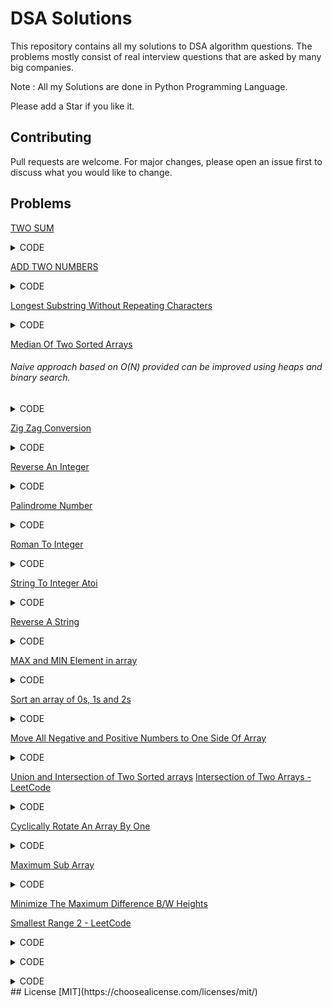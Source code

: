 # DSA Solutions

This repository contains all my solutions to DSA algorithm questions. The problems mostly consist of real interview questions that are asked by many big companies.

Note : All my Solutions are done in Python Programming Language.

Please add a Star if you like it.

## Contributing
Pull requests are welcome. For major changes, please open an issue first to discuss what you would like to change.

## Problems
[TWO SUM](https://leetcode.com/problems/two-sum/)

<details><summary>CODE</summary>
<p>
#### @Author : Akash Choudhary

```python
class Solution:
  def twoSum(self, nums:List[int], target:int)->List[int]:
    #### Need a look up / buffer to store the index of elements seen so far...
    buffer = dict()
    for i in range(len(nums)):
      if target - nums[i] in buffer.keys():
        return [buffer[target-nums[i]], i]
      else:
        buffer[nums[i]] = i
 ```
</p>
</details>

[ADD TWO NUMBERS](https://leetcode.com/problems/add-two-numbers/)

<details><summary>CODE</summary>
<p>
#### @Author : Akash Choudhary

```python
# Definition for singly-linked list.
# class ListNode:
#     def __init__(self, val=0, next=None):
#         self.val = val
#         self.next = next
 
class Solution:
  def addTwoNumbers(self, l1:ListNode, l2:ListNode)->ListNode:
    ### Need a carry
    carry = 0
    curr = ans = ListNode()
    while(l1 or l2 or carry):
      temp=0
      if l1:
        temp+=l1.val
        l1=l1.next
      if l2:
        temp+=l2.val
        l2=l2.next
      if carry:
        temp +=1
        carry = 0
      if temp>9:
        temp=temp%10
        carry = 1
      curr.next = ListNode(temp)
      curr=curr.next
    return ans.next
 ```
</p>
</details>

[Longest Substring Without Repeating Characters](https://leetcode.com/problems/longest-substring-without-repeating-characters/)

<details><summary>CODE</summary>
<p>
#### @Author : Akash Choudhary

```python
class Solution:
  def lengthOfLongestSubstring(self, s:str)->int:
    mx = 0 ## Max length seen so far
    start = 0 ## Starting point of current parsing string
    buffer = dict() ## Stores the index of the elements seen so far
    
    for i in range(len(s)):
      if s[i] in buffer and start <= buffer[s[i]]:   
        ## if s[i] is in buffer that means we have seen it before 
        #so we need to start again and consider the next strings
        start = buffer[s[i]] + 1
      else :
        mx = max(mx, i-start+1)
       
      ## Need to update the index of the elements
      buffer[s[i]] = i
    
    return mx
 ```
</p>
</details>

[Median Of Two Sorted Arrays](https://leetcode.com/problems/median-of-two-sorted-arrays/)
###### Naive approach based on O(N) provided can be improved using heaps and binary search.
<details><summary>CODE</summary>
<p>
#### @Author : Akash Choudhary

```python
class Solution:
  def findMedianSortedArrays(self, nums1:List[int], nums2:List[int])->float:
    ans = list()
    i = 0; j=0; flag=-1
    curr = 0; median = (len(nums1)+len(nums2))//2
    if(len(nums1) + len(nums2)) &1:
      flag = 0 ## Odd
    else:
      flag=1 ## Even
    
    while(i<len(nums1) and j<len(nums2) and curr<= median):
      if nums1[i] <= nums2[j]:
        ans.append(nums1[i])
        i+=1
      else :
        ans.append(nums2[j])
        j+=1
      curr +=1
    ### Lets check for leftovers from nusm1 and nums2:
    if(curr<=median and i<len(nums1)):
      while(curr<=median):
        ans.append(nums1[i])
        i+=1
        curr+=1
    if(curr<=median and j<len(nums2)):
      while(curr<=median):
        ans.append(nums2[j])
        j+=1
        curr+=1
    
    ## lets print the results now
    if flag: ## Even
    return (ans[-1] + ans[-2])/2
    return ans[-1] ## Odd case
 ```
</p>
</details>

[Zig Zag Conversion](https://leetcode.com/problems/zigzag-conversion/)
<details><summary>CODE</summary>
<p>
#### @Author : Akash Choudhary

```python
class Solution:
  def convert(self, s:str, numRows:int)->str:
    if numRows==1 or numRows >= len(s): ## Edge cases
      return s
    row =0; direction = -1; result = ['']*numRows ## List with empty strings for each row
    for ch in s:
      result[row] += ch ## Add respective character to their rows
      if row==0 or row==numRows-1 : direction *= -1 ## For going forward and backward along the string
      row += direction
    
    return ''.join(result) ## Return the joined string
 ```
</p>
</details>

[Reverse An Integer](https://leetcode.com/problems/reverse-integer/)
<details><summary>CODE</summary>
<p>
#### @Author : Akash Choudhary

Naive Approach Shall not be used at all

```python
class Solution:
  def reverse(self, x:int)->int:
    flag = 1
    if x<0:
      flag = -1
      x = x*flag
    x = str(x)
    x = int(x[::-1])
    if (x > (1<<31) - 1): ## 1<<31 gives us 2**31 but in a more optimised manner
      return 0 ## Integer overflow
    return x *flag
 ```
</p>
</details>

[Palindrome Number](https://leetcode.com/problems/palindrome-number/)
<details><summary>CODE</summary>
<p>
#### @Author : Akash Choudhary

```python
### Once again a Very Naive and Not to be used approach
class Solution:
  def isPalindrome(self, x:int)->bool:
    if x<0:
      return False
    x = str(x)
    if x == x[::-1]:
      return True
    return False
 ```
</p>
</details>

[Roman To Integer](https://leetcode.com/problems/roman-to-integer/)
<details><summary>CODE</summary>
<p>
#### @Author : Akash Choudhary

```python
class Solution:
    def romanToInt(self, s: str) -> int:
        value = {
            'M': 1000,
            'D':500,
            'C':100,
            'L':50,
            'X':10,
            'V':5,
            'I':1
        }
        ans = 0
        ### If value of current character is less than Next char then subtract it else add its value
        for i in range(len(s) - 1):
            if value[s[i]] < value[s[i+1]]:
                ans -= value[s[i]]
            else:
                ans += value[s[i]]
        ans += value[s[-1]]
        return ans
 ```
</p>
</details>

[String To Integer Atoi](https://leetcode.com/problems/string-to-integer-atoi/)
<details><summary>CODE</summary>
<p>
#### @Author : Akash Choudhary

```python
class Solution:
  def myAtoi(self, s:str)->int:
    ## Remove any whitespaces on left
    s = s.lstrip()
    ## Check for + and -
    flag = 1
    try: ## to avoid conflict with '' empty string
      if s[0] == '-':
        flag = -1
        s = s[1:]
      elif s[0] == '+':
        s = s[1:]
    except :
      pass
    digits = '0123456789' ## All possible digits
    ans=0
    for i in s:
      if i in digits: ## It is a number
        ans = ans*10 + int(i)
      else:
        break
    if ans > (1<<31) - 1:
      ### Integer Overflow
      if flag== 1:
        return (1<<31)-1
      else :
        return (1<<31)*-1
    return ans*flag
 ```
</p>
</details>


[Reverse A String](https://leetcode.com/problems/reverse-string/)
<details><summary>CODE</summary>
<p>
#### @Author : Akash Choudhary

```python
class Solution:
  def reverseString(self, s:List[str])->None:
    i = 0; j = len(s) - 1
    while(i<j):
      s[i] , s[j] = s[j], s[i]
      i+=1; j-=1
 ```
</p>
</details>

[MAX and MIN Element in array](https://www.geeksforgeeks.org/maximum-and-minimum-in-an-array/)
<details><summary>CODE</summary>
<p>
#### @Author : Akash Choudhary

```python
### Noobie approach O(n)
ls = [1,2,3,4,6,99,-2002, 29992]
mx = mn = ls[0]
for i in ls:
  if i > mx:
    mx = i
  elif i < mn:    ## 2(n-2) + 1 => comparisons
    mn = i
return mn, mx
 ```

########### Using Two comparisons at the same time...
```python
ls = [1,2,3,4,6,99,-2002, 29992]
if len(ls)&1:
  ## ODD Length Min array size possible = 1
  mx = mn = ls[0]
  i = 1 ### 3*(n-1)/ 2 - 1 => comparisons
else: ## Even array min size possible is 2
  if ls[0] > ls[1]:
    mx = ls[0]; mn = ls[1]
  else :
    mx = ls[1]; mn=ls[0]
  i = 2 ## 3*(n-1)/2 => Comparisons
while( i < len(ls)):
  if ls[i] > ls[i+1]:
    if ls[i] > mx:
      mx = i
    if ls[i+1] < mn:
      mn = ls[i+1]
  else :
    if ls[i+1] > mx:
      mx = ls[i+1]
    if ls[i] < mn:
      mn = ls[i]
  i += 2
print(mn, mx)
```
###### The Above approach is more better as it takes less compasrisons.
</p>
</details>

[Sort an array of 0s, 1s and 2s](https://www.geeksforgeeks.org/sort-an-array-of-0s-1s-and-2s/)
<details><summary>CODE</summary>
<p>
#### @Author : Akash Choudhary

```python
### Naive approach
def sort(arr):
  c0 = 0; c1=0; c2=0;
  for i in arr:
    if i==0:
      c0+=1
    elif i==1:
      c1+=1
    else:
      c2+=1
  ls=list()
  while(c0):
    ls.append(0)
    c0-=1
  while(c1):
    ls.append(1)
    c1-=1
  while(c2):
    ls.append(2)
    c2-=1
  return ls

if __name__=="__main__":
  ls = [1,0,0,0,1,2,1,2,2,1,1,0]
  print(sort(ls))
 ```
 ###### Better approach is to use additional pointers that can define the space within the given array

 ```python
def sort(arr):   ## Better approach
  high = len(arr) - 1
  lo = 0
  mid = 0
  while(mid <= high):
    if arr[mid] == 0:
      arr[lo], arr[mid] = arr[mid], arr[lo]
      lo +=1
      mid += 1
    elif arr[mid] == 1:
      mid+=1
    else :
      arr[high], arr[mid] = arr[mid], arr[high]
      high-=1
      mid +=1
  return arr
if __name__=="__main__":
  ls = [1,0,0,0,1,2,1,2,2,1,1,0]
  print(sort(ls))
 ```
</p>
</details>

[Move All Negative and Positive Numbers to One Side Of Array](https://www.geeksforgeeks.org/move-negative-numbers-beginning-positive-end-constant-extra-space/)
<details><summary>CODE</summary>
<p>
#### @Author : Akash Choudhary

```python
## Using Partition algo of Quick Sort
def sort(arr):
  pivot_value = 0
  i = -1; j = 0
  while(j < len(arr)):
    if (arr[j] < 0):
      i += 1
      arr[i] , arr[j] = arr[j], arr[i]
      j+=1
    else :
      j+=1
  return arr

if __name__=="__main__":
  ls = [-1, 2, -3, 4, 5, 6, -7, 8, 9]
  print(sort(ls))
 ```
</p>
</details>

[Union and Intersection of Two Sorted arrays](https://www.geeksforgeeks.org/union-and-intersection-of-two-sorted-arrays-2/)
[Intersection of Two Arrays - LeetCode](https://leetcode.com/problems/intersection-of-two-arrays/)
<details><summary>CODE</summary>
<p>
#### @Author : Akash Choudhary

```python
###### Sorted Arrays   => Approach is different for unsorted Arrays
def union(arr1, arr2):
  ### Using hash map to get union of two arrays
  ''' This approach can also be used with unsorted arrays '''
  map = dict()
  for i in arr1:
    if i in map.keys():
      map[i] += 1
    else :
      map[i] = 1
  for j in arr2:
    if j in map.keys():
      map[j]+=1
    else :
      map[j]=1
  return list(map.keys())

####### Intersection Implementation
def intersection(arr1, arr2):
  ### Using set data structures
  return list(set(arr1) & set(arr2)) ## Gives us the intersection

### Sets can also be used of Union of the two arrays
#### Just keep on adding to the set and return the set in the end.

if __name__ == "__main__":
  arr1 = [1, 2, 2, 2, 3]
  arr2 = [2, 3, 4, 5]
  print(union(arr1, arr2))
  print(intersection(arr1, arr2))
 ```
</p>
</details>

[Cyclically Rotate An Array By One](https://www.geeksforgeeks.org/c-program-cyclically-rotate-array-one/)
<details><summary>CODE</summary>
<p>
#### @Author : Akash Choudhary

```python
def rotate(arr):
  #### [1,2,3,4,5] = I/p
  #### [5,1,2,3,4] = O/p
  temp = list()
  temp.append(arr[-1])
  temp.extend(arr[0:-1])
  return temp   ### Requires O(N) => Auxillary Space

def rotate2(arr):
  x = arr[-1]
  for i in range(len(arr) - 1, 0 , -1):
    arr[i] = arr[i-1]
  arr[0] = x
  return arr    ### O(1) => Auxillary Space
if __name__ == "__main__":
  ls=[1, 2, 3, 4, 5]
  print(rotate(ls))
 ```
</p>
</details>

[Maximum Sub Array](https://leetcode.com/problems/maximum-subarray/)
<details><summary>CODE</summary>
<p>
#### @Author : Akash Choudhary

Subarray = Contigous segment of an array

```python
#### Kadane's Algorithm Approach
def kd(nums):
  if len(nums)==1:
    return nums[0]
  maxSum = -10000000000 ; sm = 0
  for i in nums:
    sm += i
    maxSum = max(maxSum, sm)
    if sm <0:
      sm=0
  return maxSum   ### O(N) time and O(1) => Space

if __name__ == "__main__":
  ls = [-2,1,-3,4,-1,2,1,-5,4]
  print(kd(ls))
 ```
 ###### Dynamic Programming Approach ===> Prefer KADANE's ALGO Than OTHERS.!!!
```python
def maxSubarray(nums):
  max_so_fafr = nums[0]
  curr_max=nums[0]
  for i in range(1, len(nums)):
    curr_max = max(nums[i], curr_max + nums[i])
    max_so_far = max(curr_max, max_so_far)
  return max_so_far
```
</p>
</details>

[Minimize The Maximum Difference B/W Heights](https://www.geeksforgeeks.org/minimize-the-maximum-difference-between-the-heights/)

[Smallest Range 2 - LeetCode](https://leetcode.com/problems/smallest-range-ii/)
<details><summary>CODE</summary>
<p>
#### @Author : Akash Choudhary

###### BruteForce O(2^N)

```python
### Sort the array
### Find the difference b/w smallest and biggest
### Report the minimum difference
def minDifferenceHeight(arr, k):
  arr = arr.sort() ## Sort
  ### Initial difference possible
  ans = arr[-1] - arr[0]
  big = small = 0
  for i in range(1, len(arr)):
    ## arr[0] + k => Increase height of smallest tower
    small = min(arr[0] + k, arr[i]-k) ### arr[i+1] - kbecause it is not the smallest tower
    ## arr[-1]-k => Decreased height of Largest tower
    big = max(arr[i-1]+k, arr[-1]-k) ### arr[i] + k because it is not the largest tower.
    ans = min(ans, big-small)
  return ans
 ```
</p>
</details>

[]()
<details><summary>CODE</summary>
<p>
#### @Author : Akash Choudhary

```python

 ```
</p>
</details>








[]()
<details><summary>CODE</summary>
<p>
#### @Author : Akash Choudhary

```python

 ```
</p>
</details>
## License
[MIT](https://choosealicense.com/licenses/mit/)

